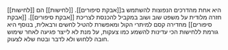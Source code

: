 [[לחישות]] היא אחת מהדרכים הנפוצות להשתמש ב[[אבקת סיפורים]].
[[לחישות]] הם חזרה מלודית על משפט שוב ושוב במקביל להכנסת לצריכת [[אבקת סיפורים]].
[[אבקת סיפורים]] מחדירה קסם למיתרי הקול ומאפשרת להטיל לחשים ורבאלית, בנוסף היא גורמת ללחישות הכי עדינות להשמע כמו צעקות, על מנת לא לייצר פגיעה לאחר שימוש חובה ללחוש ולא לדבר ובטח שלא לצעוק.
